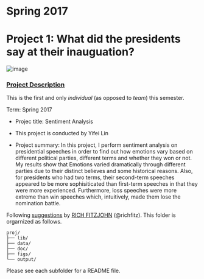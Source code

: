 # Spring 2017
# Project 1: What did the presidents say at their inauguation?

![image](figs/title.jpg)

### [Project Description](doc/)
This is the first and only *individual* (as opposed to *team*) this semester. 

Term: Spring 2017

+ Projec title: Sentiment Analysis
+ This project is conducted by Yifei Lin

+ Project summary: In this project, I perform sentiment analysis on presidential speeches in order to find out how emotions vary based on different political parties, different terms and whether they won or not. My results show that Emotions varied dramatically through different parties due to their distinct believes and some historical reasons. Also, for presidents who had two terms, their second-term speeches appeared to be more sophisiticated than first-term speeches in that they were more experienced. Furthermore, loss speeches were more extreme than win speeches which, intuitively, made them lose the nomination battle. 

Following [suggestions](http://nicercode.github.io/blog/2013-04-05-projects/) by [RICH FITZJOHN](http://nicercode.github.io/about/#Team) (@richfitz). This folder is orgarnized as follows.

```
proj/
├── lib/
├── data/
├── doc/
├── figs/
└── output/
```

Please see each subfolder for a README file.
